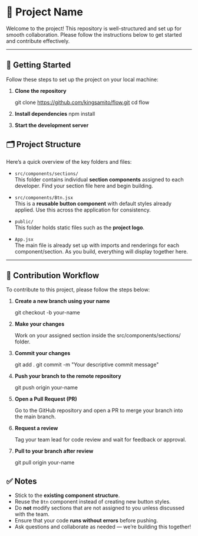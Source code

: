 # 🚧 Project Name

Welcome to the project! This repository is well-structured and set up for smooth collaboration. Please follow the instructions below to get started and contribute effectively.

---

## 🚀 Getting Started

Follow these steps to set up the project on your local machine:

1. **Clone the repository**

   
   git clone https://github.com/kingsamito/flow.git
   cd flow

2. **Install dependencies**
    npm install


3. **Start the development server**
    

## 🗂️ Project Structure

Here’s a quick overview of the key folders and files:

- `src/components/sections/`  
  This folder contains individual **section components** assigned to each developer. Find your section file here and begin building.

- `src/components/Btn.jsx`  
  This is a **reusable button component** with default styles already applied. Use this across the application for consistency.

- `public/`  
  This folder holds static files such as the **project logo**.

- `App.jsx`  
  The main file is already set up with imports and renderings for each component/section. As you build, everything will display together here.

---

## 🌿 Contribution Workflow

To contribute to this project, please follow the steps below:

1. **Create a new branch using your name**

   git checkout -b your-name

2. **Make your changes**

   Work on your assigned section inside the src/components/sections/ folder.

3. **Commit your changes**

   git add .
   git commit -m "Your descriptive commit message"

4. **Push your branch to the remote repository**

   git push origin your-name

5. **Open a Pull Request (PR)**

   Go to the GitHub repository and open a PR to merge your branch into the main branch.

6. **Request a review**

   Tag your team lead for code review and wait for feedback or approval.

7. **Pull to your branch after review**

   git pull origin your-name


## ✅ Notes

- Stick to the **existing component structure**.
- Reuse the `Btn` component instead of creating new button styles.
- Do **not** modify sections that are not assigned to you unless discussed with the team.
- Ensure that your code **runs without errors** before pushing.
- Ask questions and collaborate as needed — we’re building this together!
